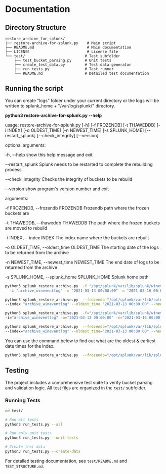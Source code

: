 # Documentation

## Directory Structure

```
restore_archive_for_splunk/
├── restore-archive-for-splunk.py    # Main script
├── README.md                        # Main documentation
├── LICENSE                          # License file
└── test/                           # Test subfolder
    ├── test_bucket_parsing.py      # Unit tests
    ├── create_test_data.py         # Test data generator
    ├── run_tests.py                # Test runner
    └── README.md                   # Detailed test documentation
```


## Running the script

You can create "logs" folder under your current directory or the logs will be written to splunk_home + "/var/log/splunk/" directory.

**python3 restore-archive-for-splunk.py --help**


usage: restore-archive-for-splunk.py [-h] [-f FROZENDB] [-t THAWEDDB] [-i INDEX]
                                     [-o OLDEST_TIME] [-n NEWEST_TIME] [-s SPLUNK_HOME]
                                     [--restart_splunk] [--check_integrity] [--version]

optional arguments:

  -h, --help            show this help message and exit

  --restart_splunk      Splunk needs to be restarted to complete the rebuilding process

  --check_integrity     Checks the integrity of buckets to be rebuild

  --version             show program's version number and exit

arguments:

  -f FROZENDB, --frozendb FROZENDB
                        Frozendb path where the frozen buckets are

  -t THAWEDDB, --thaweddb THAWEDDB
                        The path where the frozen buckets are moved to rebuild

  -i INDEX, --index INDEX
                        The index name where the buckets are rebuilt

  -o OLDEST_TIME, --oldest_time OLDEST_TIME
                        The starting date of the logs to be returned from the archive

  -n NEWEST_TIME, --newest_time NEWEST_TIME
                        The end date of logs to be returned from the archive

  -s SPLUNK_HOME, --splunk_home SPLUNK_HOME
                        Splunk home path


```bash
python3 splunk_restore_archive.py  -f "/opt/splunk/var/lib/splunk/wineventlog/frozendb/" -t "/opt/splunk/var/lib/splunk/archive_wineventlog/thaweddb/"
  -i "archive_wineventlog" -o "2021-03-13 00:00:00" -n "2021-03-16 00:00:00" -s "/opt/splunk" --restart_splunk --check_integrity
```

```bash
python3 splunk_restore_archive.py  --frozendb "/opt/splunk/var/lib/splunk/wineventlog/frozendb/" --thaweddb "/opt/splunk/var/lib/splunk/archive_wineventlog/thaweddb/"
--index "archive_wineventlog" --oldest_time "2021-03-13 00:00:00" --newest_time "2021-03-16 00:00:00" --splunk_home "/opt/splunk"
```

```bash
python3 splunk_restore_archive.py  -f="/opt/splunk/var/lib/splunk/wineventlog/frozendb/" -t="/opt/splunk/var/lib/splunk/archive_wineventlog/thaweddb/"
-i="archive_wineventlog" -o="2021-03-13 00:00:00" -n="2021-03-16 00:00:00" -s="/opt/splunk"  --check_integrity
```

```bash
python3 splunk_restore_archive.py  --frozendb="/opt/splunk/var/lib/splunk/wineventlog/frozendb/" --thaweddb="/opt/splunk/var/lib/splunk/archive_wineventlog/thaweddb/"
--index="archive_wineventlog" --oldest_time="2021-03-13 00:00:00" --newest_time="2021-03-16 00:00:00" --splunk_home="/opt/splunk" --restart_splunk
```

You can use the command below to find out what are the oldest & earliest date times for the index.

```bash
python3 splunk_restore_archive.py  --frozendb="/opt/splunk/var/lib/splunk/wineventlog/frozendb/"
```

## Testing

The project includes a comprehensive test suite to verify bucket parsing and validation logic. All test files are organized in the `test/` subfolder.

### Running Tests

```bash
cd test/

# Run all tests
python3 run_tests.py --all

# Run only unit tests
python3 run_tests.py --unit-tests

# Create test data
python3 run_tests.py --create-data
```

For detailed testing documentation, see `test/README.md` and `TEST_STRUCTURE.md`.